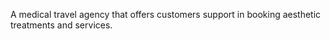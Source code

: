 A medical travel agency that offers customers support in booking aesthetic treatments and services.
